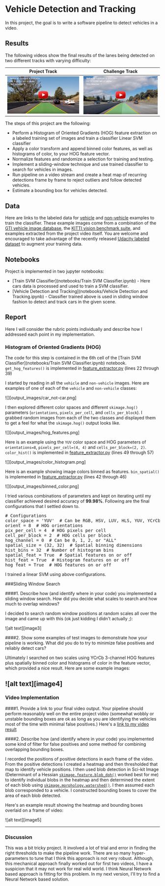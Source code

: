 # Vehicle Detection and Tracking

In this project, the goal is to write a software pipeline to detect vehicles in a video.  

## Results

The following videos show the final results of the lanes being detected on two different tracks with varying difficulty:

Project Track                 |Challenge Track                                   
:----------------------------:|:-----------------------------:
[![Track 1](output_images/project_track.png)](https://youtu.be/x8kqF5M8idc) | [![Track 2](output_images/challenge_track.png)](https://youtu.be/MnQ2CQFppB4) 


The steps of this project are the following:

* Perform a Histogram of Oriented Gradients (HOG) feature extraction on a labeled training set of images and train a classifier Linear SVM classifier
* Apply a color transform and append binned color features, as well as histograms of color, to your HOG feature vector. 
* Normalize features and randomize a selection for training and testing.
* Implement a sliding-window technique and use trained classifier to search for vehicles in images.
* Run pipeline on a video stream and create a heat map of recurring detections frame by frame to reject outliers and follow detected vehicles.
* Estimate a bounding box for vehicles detected.

## Data

Here are links to the labeled data for [vehicle](https://s3.amazonaws.com/udacity-sdc/Vehicle_Tracking/vehicles.zip) and [non-vehicle](https://s3.amazonaws.com/udacity-sdc/Vehicle_Tracking/non-vehicles.zip) examples to train the classifier.  These example images come from a combination of the [GTI vehicle image database](http://www.gti.ssr.upm.es/data/Vehicle_database.html), the [KITTI vision benchmark suite](http://www.cvlibs.net/datasets/kitti/), and examples extracted from the project video itself. You are welcome and encouraged to take advantage of the recently released [Udacity labeled dataset](https://github.com/udacity/self-driving-car/tree/master/annotations) to augment your training data.  

## Notebooks

Project is implemented in two jupyter notebooks:

- [Train SVM Classifier](notebooks/Train SVM Classifier.ipynb) - Here cars data is processed and used to train a SVM classifier.
- [Vehicle Detection and Tracking](notebooks/Vehicle Detection and Tracking.ipynb) - Classifier trained above is used in sliding window fashion to detect and track cars in the given scene.

## Report

Here I will consider the rubric points individually and describe how I addressed each point in my implementation. 

### Histogram of Oriented Gradients (HOG)

The code for this step is contained in the 6th cell of the [Train SVM Classifier](notebooks/Train SVM Classifier.ipynb) notebook. `get_hog_features()` is implemented in [feature_extractor.py](source_code/detect_track/feature_extractor.py) (lines 22 through 39)

I started by reading in all the `vehicle` and `non-vehicle` images.  Here are examples of one of each of the `vehicle` and `non-vehicle` classes:

![][output_images/car_not-car.png]

I then explored different color spaces and different `skimage.hog()` parameters (`orientations`, `pixels_per_cell`, and `cells_per_block`). I grabbed random images from each of the two classes and displayed them to get a feel for what the `skimage.hog()` output looks like.

![][output_images/hog_features.png]

Here is an example using the `YUV` color space and HOG parameters of `orientations=8`, `pixels_per_cell=(4, 4)` and `cells_per_block=(2, 2)`. `color_hist()` is implemented in [feature_extractor.py](source_code/detect_track/feature_extractor.py) (lines 49 through 57)

![][output_images/color_histogram.png]

Here is an example showing image colors binned as features. `bin_spatial()` is implemented in [feature_extractor.py](source_code/detect_track/feature_extractor.py) (lines 42 through 46)

![][output_images/binned_color.png]

I tried various combinations of parameters and kept on iterating until my classifier achieved desired accuracy of **99.98%**. Following are the final configurations that I settled down to.

<pre>
# Configurations
color_space = 'YUV'  # Can be RGB, HSV, LUV, HLS, YUV, YCrCb
orient = 8  # HOG orientations
pix_per_cell = 4  # HOG pixels per cell
cell_per_block = 2  # HOG cells per block
hog_channel = 0  # Can be 0, 1, 2, or "ALL"
spatial_size = (32, 32)  # Spatial binning dimensions
hist_bins = 32  # Number of histogram bins
spatial_feat = True  # Spatial features on or off
hist_feat = True  # Histogram features on or off
hog_feat = True  # HOG features on or off
</pre>

I trained a linear SVM using above configurations. 

###Sliding Window Search

####1. Describe how (and identify where in your code) you implemented a sliding window search.  How did you decide what scales to search and how much to overlap windows?

I decided to search random window positions at random scales all over the image and came up with this (ok just kidding I didn't actually ;):

![alt text][image3]

####2. Show some examples of test images to demonstrate how your pipeline is working.  What did you do to try to minimize false positives and reliably detect cars?

Ultimately I searched on two scales using YCrCb 3-channel HOG features plus spatially binned color and histograms of color in the feature vector, which provided a nice result.  Here are some example images:

![alt text][image4]
---

### Video Implementation

####1. Provide a link to your final video output.  Your pipeline should perform reasonably well on the entire project video (somewhat wobbly or unstable bounding boxes are ok as long as you are identifying the vehicles most of the time with minimal false positives.)
Here's a [link to my video result](./project_video.mp4)


####2. Describe how (and identify where in your code) you implemented some kind of filter for false positives and some method for combining overlapping bounding boxes.

I recorded the positions of positive detections in each frame of the video.  From the positive detections I created a heatmap and then thresholded that map to identify vehicle positions.  I then used blob detection in Sci-kit Image (Determinant of a Hessian [`skimage.feature.blob_doh()`](http://scikit-image.org/docs/dev/auto_examples/plot_blob.html) worked best for me) to identify individual blobs in the heatmap and then determined the extent of each blob using [`skimage.morphology.watershed()`](http://scikit-image.org/docs/dev/auto_examples/plot_watershed.html). I then assumed each blob corresponded to a vehicle.  I constructed bounding boxes to cover the area of each blob detected.  

Here's an example result showing the heatmap and bounding boxes overlaid on a frame of video:

![alt text][image5]

---

### Discussion

This was a bit tricky project. It involved a lot of trial and error in finding the right thresholds to make the pipeline work. There are so many hyper-parameters to tune that I think this approach is not very robust. Although, this mechanical approach finally worked out for first two videos, I have a suspicion that it may not work for real wild world. I think Neural Network based approach is fitting for this problem. In my next version, I'll try to find a Neural Network based solution.
 
